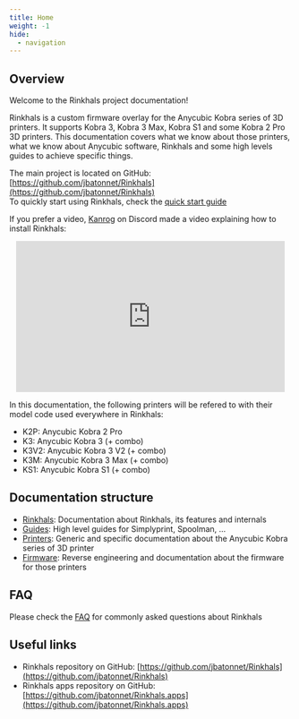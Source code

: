 ```yaml
---
title: Home
weight: -1
hide:
  - navigation
---
```


## Overview

Welcome to the Rinkhals project documentation!

Rinkhals is a custom firmware overlay for the Anycubic Kobra series of 3D printers. It supports Kobra 3, Kobra 3 Max, Kobra S1 and some Kobra 2 Pro 3D printers.
This documentation covers what we know about those printers, what we know about Anycubic software, Rinkhals and some high levels guides to achieve specific things.

The main project is located on GitHub: [https://github.com/jbatonnet/Rinkhals](https://github.com/jbatonnet/Rinkhals)<br />
To quickly start using Rinkhals, check the [quick start guide](guides/rinkhals-quick-start.md)

If you prefer a video, [Kanrog](https://www.youtube.com/@kanrogcreations) on Discord made a video explaining how to install Rinkhals:

<p align="center">
    <iframe width="480" height="270" src="https://www.youtube.com/embed/q7c-C_i0SBs?si=xoxS0yGHmW9JDjuS" title="YouTube video player" frameborder="0" allow="accelerometer; autoplay; clipboard-write; encrypted-media; gyroscope; picture-in-picture; web-share" referrerpolicy="strict-origin-when-cross-origin" allowfullscreen></iframe>
</p>

In this documentation, the following printers will be refered to with their model code used everywhere in Rinkhals:

- K2P: Anycubic Kobra 2 Pro
- K3: Anycubic Kobra 3 (+ combo)
- K3V2: Anycubic Kobra 3 V2 (+ combo)
- K3M: Anycubic Kobra 3 Max (+ combo)
- KS1: Anycubic Kobra S1 (+ combo)

## Documentation structure

- [Rinkhals](Rinkhals/index.md): Documentation about Rinkhals, its features and internals
- [Guides](guides/index.md): High level guides for Simplyprint, Spoolman, ...
- [Printers](printers/index.md): Generic and specific documentation about the Anycubic Kobra series of 3D printer
- [Firmware](firmware/index.md): Reverse engineering and documentation about the firmware for those printers

## FAQ

Please check the [FAQ](faq.md) for commonly asked questions about Rinkhals

## Useful links

- Rinkhals repository on GitHub: [https://github.com/jbatonnet/Rinkhals](https://github.com/jbatonnet/Rinkhals)
- Rinkhals apps repository on GitHub: [https://github.com/jbatonnet/Rinkhals.apps](https://github.com/jbatonnet/Rinkhals.apps)
